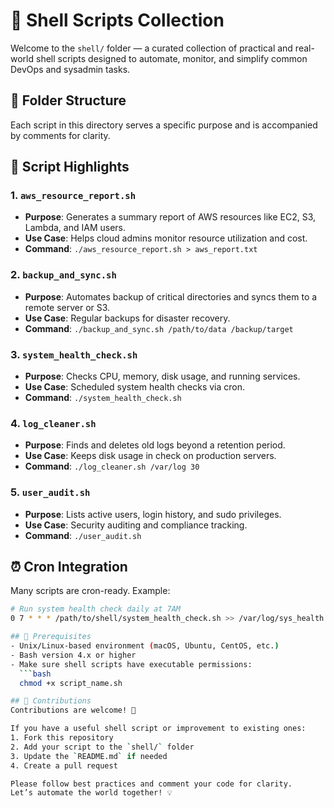 # 🐚 Shell Scripts Collection

Welcome to the `shell/` folder — a curated collection of practical and real-world shell scripts designed to automate, monitor, and simplify common DevOps and sysadmin tasks.

## 📁 Folder Structure

Each script in this directory serves a specific purpose and is accompanied by comments for clarity.


## 📜 Script Highlights

### 1. `aws_resource_report.sh`
- **Purpose**: Generates a summary report of AWS resources like EC2, S3, Lambda, and IAM users.
- **Use Case**: Helps cloud admins monitor resource utilization and cost.
- **Command**: `./aws_resource_report.sh > aws_report.txt`

### 2. `backup_and_sync.sh`
- **Purpose**: Automates backup of critical directories and syncs them to a remote server or S3.
- **Use Case**: Regular backups for disaster recovery.
- **Command**: `./backup_and_sync.sh /path/to/data /backup/target`

### 3. `system_health_check.sh`
- **Purpose**: Checks CPU, memory, disk usage, and running services.
- **Use Case**: Scheduled system health checks via cron.
- **Command**: `./system_health_check.sh`

### 4. `log_cleaner.sh`
- **Purpose**: Finds and deletes old logs beyond a retention period.
- **Use Case**: Keeps disk usage in check on production servers.
- **Command**: `./log_cleaner.sh /var/log 30`

### 5. `user_audit.sh`
- **Purpose**: Lists active users, login history, and sudo privileges.
- **Use Case**: Security auditing and compliance tracking.
- **Command**: `./user_audit.sh`

## ⏰ Cron Integration
Many scripts are cron-ready. Example:
```bash
# Run system health check daily at 7AM
0 7 * * * /path/to/shell/system_health_check.sh >> /var/log/sys_health.log

## 🧰 Prerequisites
- Unix/Linux-based environment (macOS, Ubuntu, CentOS, etc.)
- Bash version 4.x or higher
- Make sure shell scripts have executable permissions:
  ```bash
  chmod +x script_name.sh

## 🙌 Contributions
Contributions are welcome! 🚀

If you have a useful shell script or improvement to existing ones:
1. Fork this repository
2. Add your script to the `shell/` folder
3. Update the `README.md` if needed
4. Create a pull request

Please follow best practices and comment your code for clarity.  
Let’s automate the world together! 💡
